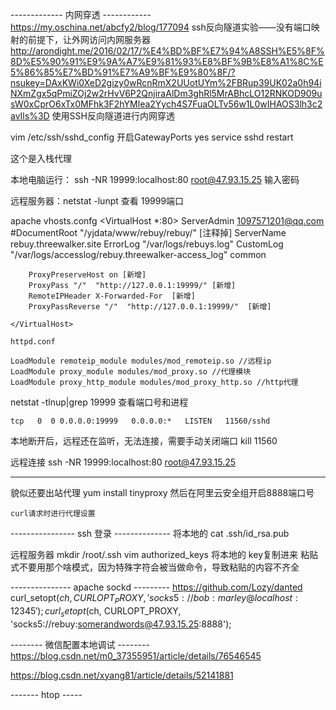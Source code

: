 
------------- 内网穿透 ------------
https://my.oschina.net/abcfy2/blog/177094 ssh反向隧道实验——没有端口映射的前提下，让外网访问内网服务器
http://arondight.me/2016/02/17/%E4%BD%BF%E7%94%A8SSH%E5%8F%8D%E5%90%91%E9%9A%A7%E9%81%93%E8%BF%9B%E8%A1%8C%E5%86%85%E7%BD%91%E7%A9%BF%E9%80%8F/?nsukey=DAxKWi0XeD2gizy0wRcnRmX2UUotUYm%2FBRup39UK02a0h94iNXmZgx5qPmiZOj2w2rHvV6P2QnjiraAlDm3ghRl5MrABhcLO12RNKOD909usW0xCprO6xTx0MFhk3F2hYMlea2Yych4S7FuaOLTv56w1L0wIHAOS3lh3c2avIls%3D 使用SSH反向隧道进行内网穿透

vim /etc/ssh/sshd_config
	开启GatewayPorts yes
service sshd restart

这个是入栈代理

本地电脑运行： ssh -NR 19999:localhost:80 root@47.93.15.25 
输入密码

远程服务器：netstat -lunpt 查看 19999端口

apache 
	vhosts.confg
	<VirtualHost *:80>
	    ServerAdmin 1097571201@qq.com
	    #DocumentRoot "/yjdata/www/rebuy/rebuy/" [注释掉]
	    ServerName rebuy.threewalker.site
	    ErrorLog "/var/logs/rebuys.log"
	    CustomLog "/var/logs/accesslog/rebuy.threewalker-access_log" common

	    ProxyPreserveHost on [新增]
	    ProxyPass "/"  "http://127.0.0.1:19999/" [新增]
	    RemoteIPHeader X-Forwarded-For  [新增]
	    ProxyPassReverse "/"  "http://127.0.0.1:19999/"  [新增]
	    
	</VirtualHost>

	httpd.conf

	LoadModule remoteip_module modules/mod_remoteip.so //远程ip
	LoadModule proxy_module modules/mod_proxy.so //代理模块
	LoadModule proxy_http_module modules/mod_proxy_http.so //http代理

netstat -tlnup|grep 19999 查看端口号和进程
	
	tcp   0  0 0.0.0.0:19999   0.0.0.0:*   LISTEN   11560/sshd 
本地断开后，远程还在监听，无法连接，需要手动关闭端口 kill 11560

远程连接 
	ssh -NR 19999:localhost:80 root@47.93.15.25 


----------------------------------------------- 
貌似还要出站代理
	yum install tinyproxy
	然后在阿里云安全组开启8888端口号

	curl请求时进行代理设置 


---------------- ssh 登录 --------------
将本地的 cat .ssh/id_rsa.pub

远程服务器 
	mkdir /root/.ssh 
	vim authorized_keys
	将本地的 key复制进来 
	粘贴式不要用那个啥模式，因为特殊字符会被当做命令，导致粘贴的内容不齐全

--------------- apache sockd --------- 
https://github.com/Lozy/danted
curl_setopt($ch, CURLOPT_PROXY, 'socks5://bob:marley@localhost:12345');
curl_setopt($ch, CURLOPT_PROXY, 'socks5://rebuy:somerandwords@47.93.15.25:8888');





-------- 微信配置本地调试 --------
https://blog.csdn.net/m0_37355951/article/details/76546545

https://blog.csdn.net/xyang81/article/details/52141881

------- htop -----
